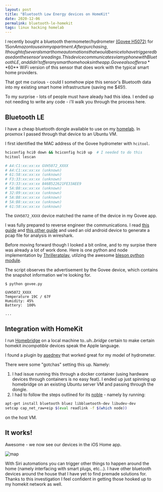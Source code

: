 ```yaml
---
layout: post
title: "Bluetooth Low Energy devices on HomeKit"
date: 2020-12-06
permalink: bluetooth-le-homekit
tags: linux hacking homelab
---
```


I recently bought a bluetooth thermometer/hydrometer [(Govee H5072)](https://www.amazon.com/dp/B07DWMJKP5/ref=cm_sw_em_r_mt_dp_MXoZFb6S7CWZD) for $15 on Amazon to use in my apartment.  After purchasing, I thought of several smart home automations that would be nice to have triggered based on the sensor's readings.  This device communicates via my phone with Bluetooth LE, and didn't offer any smarthome hooks in the app.  Govee also offers a **$60** WiFi version of this sensor that does work with the typical smart home providers.  

That got me curious - could I somehow pipe this sensor's Bluetooth data into my existing smart home infrastructure (saving me $45!).

To my surprise - lots of people must have aleady had this idea.  I ended up not needing to write any code - i'll walk you through the process here.

## Bluetooth LE

I have a cheap bluetooth dongle available to use on my [homelab](/homelab).  In proxmox I passed through that device to an Ubuntu VM.

I first identified the MAC address of the Govee hydrometer with `hcitool`.  

```bash
hciconfig hci0 down && hciconfig hci0 up  # I needed to do this 
hcitool lescan

# A4:C1:xx:xx:xx GVH5072_XXXX
# A4:C1:xx:xx:xx (unknown)
# 61:58:xx:xx:xx (unknown)
# F3:33:xx:xx:xx (unknown)
# F3:33:xx:xx:xx 846B522621FE33AEE9
# 5A:B8:xx:xx:xx (unknown)
# 32:89:xx:xx:xx (unknown)
# 5A:B8:xx:xx:xx (unknown)
# 5A:B8:xx:xx:xx (unknown)
# 61:58:xx:xx:xx (unknown)
```

The `GVH5072_XXXX` device matched the name of the device in my Govee app.

I was fully prepared to reverse engineer the communications. I read [this guide](https://thejeshgn.com/2020/08/05/reverse-engineering-a-bluetooth-low-energy-oximeter/) and [this other guide](https://www.instructables.com/Reverse-Engineering-Smart-Bluetooth-Low-Energy-Dev/) and used an old android device to generate a pcap file for analysis in wireshark.

Before moving forward though I looked a bit online, and to my surpise there was already a lot of work done.  Here is one python and node implementation by [Thrilleratplay](https://github.com/Thrilleratplay/GoveeWatcher), utilzing the awesome [bleson python module](https://github.com/TheCellule/python-bleson).

<script src="https://gist.github.com/joshspicer/0b7e4e411e4f7eb3d5d9493f8c6f5baf.js"></script>

The script observes the advertisement by the Govee device, which contains the snapshot information we're looking for.

```
$ python govee.py

GVH5072_XXXX 
Temperature 19C / 67F
Humidity: 45%
Battery:  100%

...
```

## Integration with HomeKit

I run [Homebridge](https://github.com/homebridge/homebridge) on a local machine to..uh.._bridge_ certain to make certain homekit _incompatible_ devices speak the Apple language. 

I found a plugin by [asednev](https://github.com/asednev/homebridge-plugin-gove) that worked great for my model of hydrometer.

There were some "gotchas" setting this up. Namely:

1. I had issue running this through a docker container (using hardware devices through containers is no easy feat). I ended up just spinning up homebridge on an existing Ubuntu server VM and passing through the dongle.
2. I had to follow the steps outlined for its [noble](https://github.com/abandonware/noble) - namely by running:

```bash
apt-get install bluetooth bluez libbluetooth-dev libudev-dev
setcap cap_net_raw+eip $(eval readlink -f $(which node))
```
on the host VM.

## It works!

Awesome - we now see our devices in the iOS Home app.

![map]({{site.url}}/assets/resources-bluetooth-le-homekit/homekit.jpeg)

With Siri automations you can trigger other things to happen around the home (namely interfacing with smart plugs, etc...).  I have other bluetooth devices around the house that I have yet to find premade solutions for.  Thanks to this investigation I feel confident in getting those hooked up to my homekit network as well.

